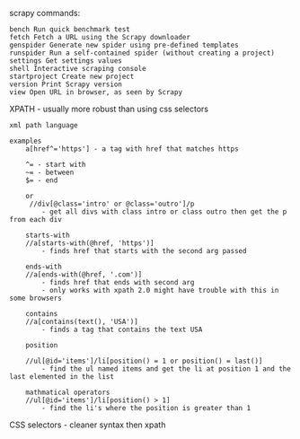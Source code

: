 scrapy commands:

    bench Run quick benchmark test
    fetch Fetch a URL using the Scrapy downloader
    genspider Generate new spider using pre-defined templates
    runspider Run a self-contained spider (without creating a project)
    settings Get settings values
    shell Interactive scraping console
    startproject Create new project
    version Print Scrapy version
    view Open URL in browser, as seen by Scrapy

XPATH - usually more robust than using css selectors

    xml path language

    examples
        a[href^='https'] - a tag with href that matches https

        ^= - start with
        ~= - between
        $= - end

        or
         //div[@class='intro' or @class='outro']/p
            - get all divs with class intro or class outro then get the p from each div

        starts-with
        //a[starts-with(@href, 'https')]
            - finds href that starts with the second arg passed

        ends-with
        //a[ends-with(@href, '.com')]
            - finds href that ends with second arg
            - only works with xpath 2.0 might have trouble with this in some browsers

        contains
        //a[contains(text(), 'USA')]
            - finds a tag that contains the text USA

        position

        //ul[@id='items']/li[position() = 1 or position() = last()]
            - find the ul named items and get the li at position 1 and the last elemented in the list

        mathmatical operators
        //ul[@id='items']/li[position() > 1]
            - find the li's where the position is greater than 1

CSS selectors - cleaner syntax then xpath

